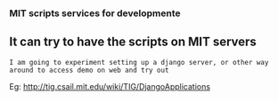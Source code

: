 ### MIT scripts services for developmente
## It can try to have the scripts on MIT servers
	I am going to experiment setting up a django server, or other way around to access demo on web and try out


Eg: http://tig.csail.mit.edu/wiki/TIG/DjangoApplications
